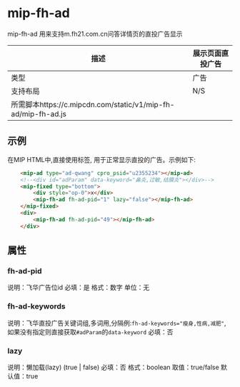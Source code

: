 # mip-fh-ad 

mip-fh-ad 用来支持m.fh21.com.cn问答详情页的直投广告显示

|描述|展示页面直投广告|
|---|---|
|类型|广告|
|支持布局|N/S|
|所需脚本https://c.mipcdn.com/static/v1/mip-fh-ad/mip-fh-ad.js|

## 示例

在MIP HTML中,直接使用标签, 用于正常显示直投的广告。示例如下:

```html
    <mip-ad type="ad-qwang" cpro_psid="u2355234"></mip-ad>
    <!--<div id="adParam" data-keyword="鼻炎,过敏,结膜炎"></div>-->
    <mip-fixed type="bottom">
        <div style="op-0">x</div>
        <mip-fh-ad fh-ad-pid="1" lazy="false"></mip-fh-ad>
    </mip-fixed>
    <div>
        <mip-fh-ad fh-ad-pid="49"></mip-fh-ad>
    </div>
```

## 属性

### fh-ad-pid

说明：飞华广告位id
必填：是
格式：数字
单位：无

### fh-ad-keywords

说明：飞华直投广告关键词组,多词用,分隔例:`fh-ad-keywords="瘦身,性病,减肥"`, 如果没有指定则直接获取`#adParam`的`data-keyword`
必填：否

### lazy

说明：懒加载(lazy) (true | false)
必填：否
格式：boolean
取值：true/false
默认值：true

